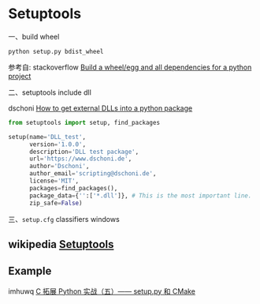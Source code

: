 # Setuptools

一、build wheel

```shell
python setup.py bdist_wheel
```

参考自: stackoverflow [Build a wheel/egg and all dependencies for a python project](https://stackoverflow.com/questions/26059111/build-a-wheel-egg-and-all-dependencies-for-a-python-project)



二、setuptools include dll

dschoni [How to get external DLLs into a python package](https://www.dschoni.de/programming/18/)



```python
from setuptools import setup, find_packages

setup(name='DLL_test',
      version='1.0.0',
      description='DLL test package',
      url='https://www.dschoni.de',
      author='Dschoni',
      author_email='scripting@dschoni.de',
      license='MIT',
      packages=find_packages(),
      package_data={'':['*.dll']}, # This is the most important line.
      zip_safe=False)
```



三、`setup.cfg` classifiers windows



## wikipedia [Setuptools](https://en.wikipedia.org/wiki/Setuptools)



## Example

imhuwq [C 拓展 Python 实战（五）—— setup.py 和 CMake](https://imhuwq.com/2020/03/22/C-%E6%8B%93%E5%B1%95-Python-%E5%AE%9E%E6%88%98%EF%BC%88%E4%BA%94%EF%BC%89%E2%80%94%E2%80%94-setup.py%20%E5%92%8C%20CMake/)

